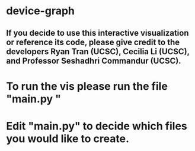 # device-graph
## If you decide to use this interactive visualization or reference its code, please give credit to the developers Ryan Tran (UCSC), Cecilia Li (UCSC), and Professor Seshadhri Commandur (UCSC).
# To run the vis please run the file "main.py <graph> <algorithm> <threshold>"
# Edit "main.py" to decide which files you would like to create.

